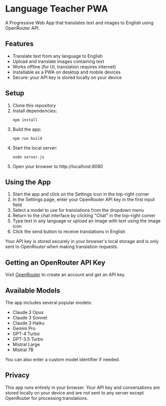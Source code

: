 # Language Teacher PWA

A Progressive Web App that translates text and images to English using OpenRouter API.

## Features

- Translate text from any language to English
- Upload and translate images containing text
- Works offline (for UI, translation requires internet)
- Installable as a PWA on desktop and mobile devices
- Secure: your API key is stored locally on your device

## Setup

1. Clone this repository
2. Install dependencies:
   ```
   npm install
   ```
3. Build the app:
   ```
   npm run build
   ```
4. Start the local server:
   ```
   node server.js
   ```
5. Open your browser to http://localhost:8080

## Using the App

1. Start the app and click on the Settings icon in the top-right corner
2. In the Settings page, enter your OpenRouter API key in the first input field
3. Select a model to use for translations from the dropdown menu
4. Return to the chat interface by clicking "Chat" in the top-right corner
5. Type text in any language or upload an image with text using the image icon
6. Click the send button to receive translations in English

Your API key is stored securely in your browser's local storage and is only sent to OpenRouter when making translation requests.

## Getting an OpenRouter API Key

Visit [OpenRouter](https://openrouter.ai/keys) to create an account and get an API key.

## Available Models

The app includes several popular models:
- Claude 3 Opus
- Claude 3 Sonnet
- Claude 3 Haiku
- Gemini Pro
- GPT-4 Turbo
- GPT-3.5 Turbo
- Mistral Large
- Mistral 7B

You can also enter a custom model identifier if needed.

## Privacy

This app runs entirely in your browser. Your API key and conversations are stored locally on your device and are not sent to any server except OpenRouter for processing translations.
